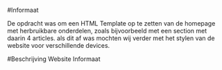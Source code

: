 #Informaat

De opdracht was om een HTML Template op te zetten van de homepage met herbruikbare onderdelen, zoals bijvoorbeeld met een section met daarin 4 articles. als dit af was mochten wij verder met het stylen van de website voor verschillende devices.

#Beschrijving Website Informaat



